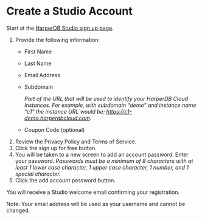 # Create a Studio Account
Start at the [HarperDB Studio sign up page](https://studio.harperdb.io/sign-up).

1) Provide the following information:
   * First Name
   * Last Name
   * Email Address
   * Subdomain
   
     *Part of the URL that will be used to identify your HarperDB Cloud Instances. For example, with subdomain “demo” and instance name “c1” the instance URL would be: https://c1-demo.harperdbcloud.com.*
   * Coupon Code (optional)
2) Review the Privacy Policy and Terms of Service.
3) Click the sign up for free button.
4) You will be taken to a new screen to add an account password. Enter your password.
  *Passwords must be a minimum of 8 characters with at least 1 lower case character, 1 upper case character, 1 number, and 1 special character.*
5) Click the add account password button.

You will receive a Studio welcome email confirming your registration.



Note: Your email address will be used as your username and cannot be changed.